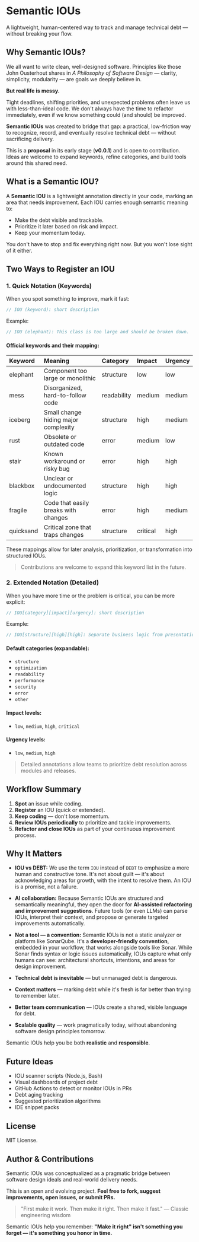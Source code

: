 # Semantic IOUs

A lightweight, human-centered way to track and manage technical debt — without breaking your flow.


## Why Semantic IOUs?

We all want to write clean, well-designed software. Principles like those John Ousterhout shares in *A Philosophy of Software Design* — clarity, simplicity, modularity — are goals we deeply believe in.

**But real life is messy.**

Tight deadlines, shifting priorities, and unexpected problems often leave us with less-than-ideal code. We don't always have the time to refactor immediately, even if we know something could (and should) be improved.

**Semantic IOUs** was created to bridge that gap: a practical, low-friction way to recognize, record, and eventually resolve technical debt — without sacrificing delivery.

This is a **proposal** in its early stage (**v0.0.1**) and is open to contribution. Ideas are welcome to expand keywords, refine categories, and build tools around this shared need.


## What is a Semantic IOU?

A **Semantic IOU** is a lightweight annotation directly in your code, marking an area that needs improvement. Each IOU carries enough semantic meaning to:

- Make the debt visible and trackable.
- Prioritize it later based on risk and impact.
- Keep your momentum today.

You don't have to stop and fix everything right now. But you won't lose sight of it either.


## Two Ways to Register an IOU

### 1. Quick Notation (Keywords)

When you spot something to improve, mark it fast:

```javascript
// IOU (keyword): short description
```

Example:

```javascript
// IOU (elephant): This class is too large and should be broken down.
```

#### Official keywords and their mapping:

| Keyword | Meaning | Category | Impact | Urgency |
|:--|:--|:--|:--|:--|
| elephant | Component too large or monolithic | structure | low | low |
| mess | Disorganized, hard-to-follow code | readability | medium | medium |
| iceberg | Small change hiding major complexity | structure | high | medium |
| rust | Obsolete or outdated code | error | medium | low |
| stair | Known workaround or risky bug | error | high | high |
| blackbox | Unclear or undocumented logic | structure | high | high |
| fragile | Code that easily breaks with changes | error | high | medium |
| quicksand | Critical zone that traps changes | structure | critical | high |

These mappings allow for later analysis, prioritization, or transformation into structured IOUs.

> Contributions are welcome to expand this keyword list in the future.



### 2. Extended Notation (Detailed)

When you have more time or the problem is critical, you can be more explicit:

```javascript
// IOU[category][impact][urgency]: short description
```

Example:

```javascript
// IOU[structure][high][high]: Separate business logic from presentation layer.
```

#### Default categories (expandable):
- `structure`
- `optimization`
- `readability`
- `performance`
- `security`
- `error`
- `other`

#### Impact levels:
- `low`, `medium`, `high`, `critical`

#### Urgency levels:
- `low`, `medium`, `high`

> Detailed annotations allow teams to prioritize debt resolution across modules and releases.


## Workflow Summary

1. **Spot** an issue while coding.
2. **Register** an IOU (quick or extended).
3. **Keep coding** — don't lose momentum.
4. **Review IOUs periodically** to prioritize and tackle improvements.
5. **Refactor and close IOUs** as part of your continuous improvement process.


## Why It Matters

- **IOU vs DEBT:** We use the term `IOU` instead of `DEBT` to emphasize a more human and constructive tone. It's not about guilt — it's about acknowledging areas for growth, with the intent to resolve them. An IOU is a promise, not a failure.

- **AI collaboration:** Because Semantic IOUs are structured and semantically meaningful, they open the door for **AI-assisted refactoring and improvement suggestions**. Future tools (or even LLMs) can parse IOUs, interpret their context, and propose or generate targeted improvements automatically.

- **Not a tool — a convention:** Semantic IOUs is not a static analyzer or platform like SonarQube. It's a **developer-friendly convention**, embedded in your workflow, that works alongside tools like Sonar. While Sonar finds syntax or logic issues automatically, IOUs capture what only humans can see: architectural shortcuts, intentions, and areas for design improvement.

- **Technical debt is inevitable** — but unmanaged debt is dangerous.
- **Context matters** — marking debt while it's fresh is far better than trying to remember later.
- **Better team communication** — IOUs create a shared, visible language for debt.
- **Scalable quality** — work pragmatically today, without abandoning software design principles tomorrow.

Semantic IOUs help you be both **realistic** and **responsible**.


## Future Ideas

- IOU scanner scripts (Node.js, Bash)
- Visual dashboards of project debt
- GitHub Actions to detect or monitor IOUs in PRs
- Debt aging tracking
- Suggested prioritization algorithms
- IDE snippet packs


## License

MIT License.


## Author & Contributions

Semantic IOUs was conceptualized as a pragmatic bridge between software design ideals and real-world delivery needs.

This is an open and evolving project. **Feel free to fork, suggest improvements, open issues, or submit PRs.**

> "First make it work. Then make it right. Then make it fast." — Classic engineering wisdom

Semantic IOUs help you remember: **"Make it right" isn't something you forget — it's something you honor in time.**
